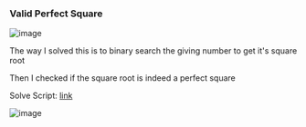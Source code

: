 <h3> Valid Perfect Square </h3>

![image](https://github.com/h4ckyou/h4ckyou.github.io/assets/127159644/56fb95ec-89dc-44e5-8966-cc88be7177c4)

The way I solved this is to binary search the giving number to get it's square root

Then I checked if the square root is indeed a perfect square

Solve Script: [link](https://github.com/h4ckyou/h4ckyou.github.io/blob/main/posts/programming/Leetcode/Valid%20Perfect%20Square/solve.py)

![image](https://github.com/h4ckyou/h4ckyou.github.io/assets/127159644/c85f916e-35ac-436f-9d6d-dfda074c5865)
